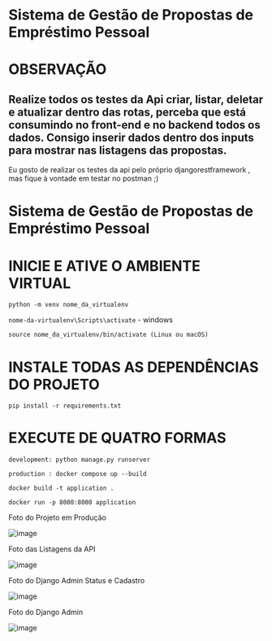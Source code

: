 # Sistema de Gestão de Propostas de Empréstimo Pessoal

# OBSERVAÇÃO

<h2>Realize todos os testes da Api criar, listar, deletar e atualizar dentro das rotas, perceba que está consumindo no front-end e no backend todos os dados. Consigo inserir dados dentro dos inputs para mostrar nas listagens das propostas.</h2>
<p> Eu gosto de realizar os testes da api pelo próprio djangorestframework , mas fique à vontade em testar no postman ;)</p>

# Sistema de Gestão de Propostas de Empréstimo Pessoal

# INICIE E ATIVE O AMBIENTE VIRTUAL 

`python -m venv nome_da_virtualenv`

`nome-da-virtualenv\Scripts\activate` - windows

`source nome_da_virtualenv/bin/activate (Linux ou macOS)`

# INSTALE TODAS AS DEPENDÊNCIAS DO PROJETO 

`pip install -r requirements.txt`

# EXECUTE DE QUATRO FORMAS 

`development: python manage.py runserver`

`production : docker compose up --build`

`docker build -t application .`

`docker run -p 8000:8000 application`


<p>Foto do Projeto em Produção </p>

![image](https://github.com/LucasAMiranda/challenge-dev-django/assets/35241256/bb98777e-2826-4e4f-9a73-4e615fcc77ee)


<p> Foto das Listagens da API </p>

![image](https://github.com/LucasAMiranda/challenge-dev-django/assets/35241256/cf06fe92-6443-4983-bb24-6b552d062729)

<p> Foto do Django Admin Status e Cadastro</p>

![image](https://github.com/LucasAMiranda/challenge-dev-django/assets/35241256/444f9418-1718-4ab2-b566-4ba7eca7cc5c)


<p> Foto do Django Admin </p>

![image](https://github.com/LucasAMiranda/challenge-dev-django/assets/35241256/bee0106a-a193-4b25-83af-e7c10c0ff3dd)

